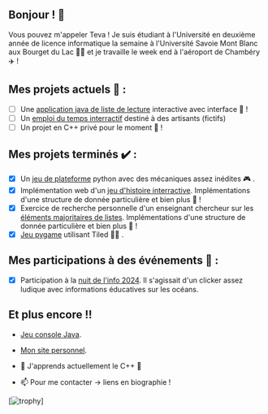 ## Bonjour ! 👋

Vous pouvez m'appeler Teva ! Je suis étudiant à l'Université en deuxième année de licence informatique la semaine à l'Université Savoie Mont Blanc aux Bourget du Lac 👨‍🎓 et je travaille le week end à l'aéroport de Chambéry ✈️ !

## Mes projets actuels 🔭 :
- [ ] Une [application java de liste de lecture](https://github.com/TevaPhilippe05/Perso_Appli_Lst_Lecture) interactive avec interface 📖 !
- [ ] Un [emploi du temps interractif](https://github.com/TevaPhilippe05/L2_Edt_Interractif_Artisants) destiné à des artisants (fictifs)
- [ ] Un projet en C++ privé pour le moment 🤫 !

## Mes projets terminés ✔️ : 
- [x] Un [jeu de plateforme](https://github.com/Maz0ky/L2_Jeu_Pygame) python avec des mécaniques assez inédites 🎮 .
- [x] Implémentation web d'un [jeu d'histoire interractive](https://github.com/jtrognon/L1_Projet_Jeux_Web). Implémentations d'une structure de donnée particulière et bien plus 🔖 !
- [x] Exercice de recherche personnelle d'un enseignant chercheur sur les [éléments majoritaires de listes](https://github.com/TevaPhilippe05/L1_Recherche_Elements_Majoritaires_Listes). Implémentations d'une structure de donnée particulière et bien plus 🤔 !
- [x] [Jeu pygame](https://github.com/Tathoon/Terminale_Jeux_Python) utilisant Tiled 👨‍💻 .

## Mes participations à des événements 🧋 :
- [x] Participation à la [nuit de l'info 2024](https://github.com/TommyDIL/Nuit-Info-2024). Il s'agissait d'un clicker assez ludique avec informations éducatives sur les océans.

## Et plus encore !!
- [Jeu console Java](https://github.com/TevaPhilippe05/L2_Jeu_Ile_Console_Java).
- [Mon site personnel](https://github.com/TevaPhilippe05/Perso_Site_Internet).

- 🌱 J'apprends actuellement le C++ 🤫

- 📫 Pour me contacter -> liens en biographie !

[![trophy](https://github-profile-trophy.vercel.app/?username=TheWarior73&theme=onedark&column=6&no-frame=true)]
